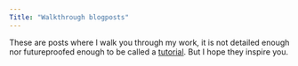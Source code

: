 ```yaml
---
Title: "Walkthrough blogposts"
---
```


These are posts where I walk you through my work, it is not detailed enough nor futureproofed enough to be called a [tutorial](/post-type/tutorial/). But I hope they inspire you.

